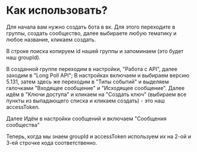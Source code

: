 # Как использовать?

Для начала вам нужно создать бота в вк. Для этого переходите в группы, создать сообщество, далее выбираете любую тематику и любое название, кликаем создать.

В строке поиска копируем id нашей группы и запоминаем (это будет наш groupId).

В созданной группе переходим в настройки, "Работа с API", далее заходим в "Long Poll API"; 
В настройках включаем и выбираем версию 5.131, затем здесь же переходим в "Типы событий" и выделяем галочками "Входящее сообщение" и "Исходящее сообщение".
Далее идём в "Ключи доступа" и кликаем на "Создать ключ" (выбираем все пункты из выпадающего списка и кликаем создать) - это наш accessToken.

Далее Идём в настройки сообщений и включаем "Сообщения сообщества"

Теперь, когда мы знаем groupId и accessToken используем их на 2-ой и 3-ей строчке кода соответственно.
